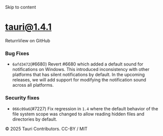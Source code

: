 Skip to content
# tauri@1.4.1
ReturnView on GitHub
### Bug Fixes
  * `6afd3472`(#6680) Revert #6680 which added a default sound for notifications on Windows. This introduced inconsistency with other platforms that has silent notifications by default. In the upcoming releases, we will add support for modifying the notification sound across all platforms.


### Security fixes
  * `066c09a6`(#7227) Fix regression in `1.4` where the default behavior of the file system scope was changed to allow reading hidden files and directories by default.


© 2025 Tauri Contributors. CC-BY / MIT
